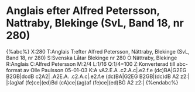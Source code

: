 # Anglais efter Alfred Petersson, Nattraby, Blekinge (SvL, Band 18, nr 280)

{%abc%}
X:280
T:Anglais
T:efter Alfred Petersson, Nättraby, Blekinge (SvL, Band 18, nr 280)
S:Svenska Låtar Blekinge nr 280
O:Nättraby, Blekinge
R:Anglais
C:Alfred Petersson
M:2/4
L:1/16
Q:1/4=100
Z:Konverterad till abc-format av  Olle Paulsson 05-01-03
K:A
vA2.E.A .c2.A.c|.e2.f.e (dc)BA|G2EG B2GB|dcdB c2A2|
.A2E.A. .c2.A.c|.e2.f.e (dc)BA|G2EG B2GB|(dc)dB A2 z2:|
|:(ag)af (fe)ce|(ed)Bd (cA)ce|(ag)af (fe)ce|(ed)BG A2 z2:|
{%endabc%}

